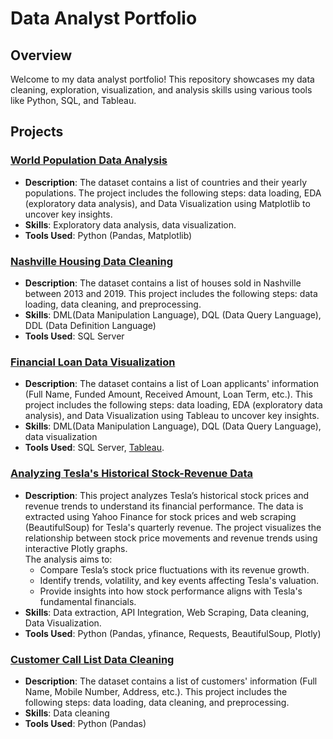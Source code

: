 # Data Analyst Portfolio

## Overview
Welcome to my data analyst portfolio! This repository showcases my data cleaning, exploration, visualization, and analysis skills using various tools like Python, SQL, and Tableau.

## Projects

### [World Population Data Analysis](https://github.com/ReemSaeedMetwally/Data_Analysis_Portfolio/tree/main/World%20Population%20Exploratory%20Data%20Analysis)
- **Description**: The dataset contains a list of countries and their yearly populations. The project includes the following steps: data loading, EDA (exploratory data analysis), and Data Visualization using Matplotlib to uncover key insights.
- **Skills**: Exploratory data analysis, data visualization.
- **Tools Used**: Python (Pandas, Matplotlib)

### [Nashville Housing Data Cleaning](https://github.com/ReemSaeedMetwally/Data_Analysis_Portfolio/tree/main/Nashville%20Housing%20Data%20Cleaning)
- **Description**: The dataset contains a list of houses sold in Nashville between 2013 and 2019. This project includes the following steps: data loading, data cleaning, and preprocessing.
- **Skills**: DML(Data Manipulation Language), DQL (Data Query Language), DDL (Data Definition Language)
- **Tools Used**: SQL Server

### [Financial Loan Data Visualization](https://github.com/ReemSaeedMetwally/Data_Analysis_Portfolio/tree/main/Bank%20Loan)
- **Description**: The dataset contains a list of Loan applicants' information (Full Name, Funded Amount, Received Amount, Loan Term, etc.). This project includes the following steps: data loading, EDA (exploratory data analysis), and Data Visualization using Tableau to uncover key insights.
- **Skills**: DML(Data Manipulation Language), DQL (Data Query Language), data visualization
- **Tools Used**: SQL Server, [Tableau](https://public.tableau.com/app/profile/reem.saeed7356/viz/BankLoans2021/Overview).

### [Analyzing Tesla's Historical Stock-Revenue Data](https://github.com/ReemSaeedMetwally/Data_Analysis_Portfolio/tree/main/Analyzing%20Tesla's%20Historical%20Stock-Revenue%20Data)
- **Description**: This project analyzes Tesla’s historical stock prices and revenue trends to understand its financial performance. The data is extracted using Yahoo Finance for stock prices and web scraping (BeautifulSoup) for Tesla's quarterly revenue. The project visualizes the relationship between stock price movements and revenue trends using interactive Plotly graphs.  
The analysis aims to:
  * Compare Tesla’s stock price fluctuations with its revenue growth.
  * Identify trends, volatility, and key events affecting Tesla's valuation.
  * Provide insights into how stock performance aligns with Tesla's fundamental financials.
- **Skills**: Data extraction, API Integration, Web Scraping, Data cleaning, Data Visualization.
- **Tools Used**: Python (Pandas, yfinance, Requests, BeautifulSoup, Plotly)

### [Customer Call List Data Cleaning](https://github.com/ReemSaeedMetwally/Data_Analysis_Portfolio/tree/main/Customer%20Call%20List%20Data%20Cleaning)
- **Description**: The dataset contains a list of customers' information (Full Name, Mobile Number, Address, etc.). This project includes the following steps: data loading, data cleaning, and preprocessing.
- **Skills**: Data cleaning
- **Tools Used**: Python (Pandas)
